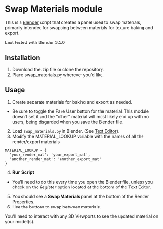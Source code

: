 # Swap Materials module

This is a [Blender](https://www.blender.org/) script that creates a panel used to swap materials, primarily intended for swapping between materials for texture baking and export.

Last tested with Blender 3.5.0

## Installation

1. Download the .zip file or clone the repository.
2. Place swap_materials.py wherever you'd like.

## Usage

1. Create separate materials for baking and export as needed.
  * Be sure to toggle the Fake User button for the material. This module doesn’t set it and the “other” material will most likely end up with no users, being disgarded when you save the Blender file.
2. Load `swap_materials.py` in Blender. (See [Text Editor](https://docs.blender.org/manual/en/dev/editors/text_editor.html)).
3. Modify the MATERIAL_LOOKUP variable with the names of all the render/export materials
```
MATERIAL_LOOKUP = {
  'your_render_mat': 'your_export_mat',
  'another_render_mat': 'another_export_mat'
}
```
4. **Run Script**
  * You'll need to do this every time you open the Blender file, unless you check on the *Register* option located at the bottom of the Text Editor.
5. You should see a **Swap Materials** panel at the bottom of the Render Properties.
6. Use the buttons to swap between materials.

You'll need to interact with any 3D Viewports to see the updated material on your model(s).

